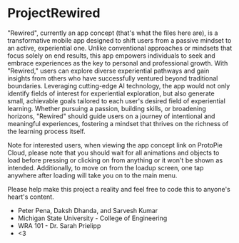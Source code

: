 # ProjectRewired

"Rewired", currently an app concept (that's what the files here are), is a transformative mobile app designed to shift users from a passive mindset to an active, experiential one. Unlike conventional approaches or mindsets that focus solely on end results, this app empowers individuals to seek and embrace experiences as the key to personal and professional growth. With "Rewired," users can explore diverse experiential pathways and gain insights from others who have successfully ventured beyond traditional boundaries. Leveraging cutting-edge AI technology, the app would not only identify fields of interest for experiential exploration, but also generate small, achievable goals tailored to each user's desired field of experiential learning. Whether pursuing a passion, building skills, or broadening horizons, "Rewired" should guide users on a journey of intentional and meaningful experiences, fostering a mindset that thrives on the richness of the learning process itself.

Note for interested users, when viewing the app concept link on ProtoPie Cloud, please note that you should wait for all animations and objects to load before pressing or clicking on from anything or it won't be shown as intended. Additionally, to move on from the loadup screen, one tap anywhere after loading will take you on to the main menu.

Please help make this project a reality and feel free to code this to anyone's heart's content. 

- Peter Pena, Daksh Dhanda, and Sarvesh Kumar
- Michigan State University - College of Engineering
- WRA 101 - Dr. Sarah Prielipp
- <3
